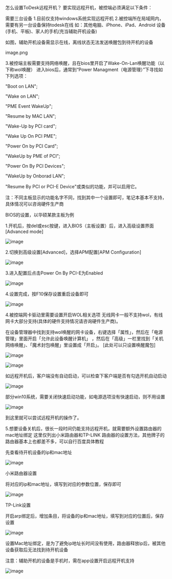 怎么设置ToDesk远程开机？
要实现远程开机，被控端必须满足以下条件：

需要三台设备
1.目前仅支持windows系统实现远程开机
2.被控端所在局域网内，需要有另一台设备保持todesk在线
如：其他电脑、iPhone、iPad、Android 设备(手机、平板)、家人的手机(充当辅助开机设备)

如图，辅助开机设备需显示在线，离线状态无法发送唤醒包到待开机的设备

image.png

3.被控端主板需要支持网络唤醒，且在bios里开启了Wake-On-Lan唤醒功能（以下称wol唤醒）
进入bios后，通常到“Power Managment（电源管理）”下寻找如下列选项：

"Boot on LAN";

"Wake on LAN";

"PME Event WakeUp";

"Resume by MAC LAN";

"Wake-Up by PCI card";

"Wake Up On PCI PME";

"Power On by PCI Card";

"WakeUp by PME of PCI";

"Power On By PCI Devices";

"WakeUp by Onborad LAN";

"Resume By PCI or PCI-E Device"或类似的功能，并可以启用它。

注：不同主板显示的功能名字不同，找到其中一个设置即可，笔记本基本不支持，具体情况可以咨询硬件生产商

BIOS的设置，以华硕某款主板为例

1.开机后，按del或esc按键，进入BIOS（主板设置）后，进入高级设置界面[Advanced mode]

![image](https://github.com/Seven-second-fish/Learn_Note/assets/87599074/8e757afe-a67d-4712-a232-bd59796ea594)


2.切换到高级设置[Advanced]，选择APM配置[APM Configuration]

![image](https://github.com/Seven-second-fish/Learn_Note/assets/87599074/0b809b98-e75f-4732-a83d-0cec44e73707)


3.进入配置后点击Power On By PCI-E为Enabled

![image](https://github.com/Seven-second-fish/Learn_Note/assets/87599074/e203e857-61e9-412c-9e0a-5479a0d09b26)


4.设置完成，按F10保存设置重启设备即可

![image](https://github.com/Seven-second-fish/Learn_Note/assets/87599074/8d666f4c-db70-4e53-a6f2-61fb0c88db03)


4.被控端网卡驱动里需要设置开启WOL相关选项
无线网卡一般不支持wol，有线网卡大部分支持(具体的硬件支持情况请咨询硬件生产商)。

在设备管理器中找到支持wol唤醒的网卡设备，右键选择「属性」，然后在「电源管理」里面开启「允许此设备唤醒计算机」
，然后在「高级」一栏里找到「关机网络唤醒」、「魔术封包唤醒」里设置成「开启」。
[此处可以只设置唤醒魔包]

![image](https://github.com/Seven-second-fish/Learn_Note/assets/87599074/e72f8a54-f1f9-43a0-bd50-33eecda2af24)


![image](https://github.com/Seven-second-fish/Learn_Note/assets/87599074/47d151dd-cc7d-498c-8ba0-a2956ab4fb93)


如远程开机后，客户端没有自动启动，可以检查下客户端是否有勾选开机自动启动

![image](https://github.com/Seven-second-fish/Learn_Note/assets/87599074/09c84be8-d638-4eb2-a144-aa29b9188f81)


部分win10系统，需要关闭快速启动功能，如电源选项没有快速启动，则不用设置

![image](https://github.com/Seven-second-fish/Learn_Note/assets/87599074/75619856-5570-488c-9f39-0961e238b841)


到这里就可以尝试远程开机的操作了。

5.想要设备关机后，很长一段时间仍能支持远程开机，就需要额外设置路由器的mac地址绑定
这里仅列出小米路由器和TP-LINK 路由器的设置方法，其他牌子的路由器基本上也都差不多，可以自行百度具体教程

先查看待开机设备的ip和mac地址

![image](https://github.com/Seven-second-fish/Learn_Note/assets/87599074/4a89e34d-2bd7-417d-84dd-d106b2fd35ef)


小米路由器设置

将对应的ip和mac地址，填写到对应的参数位置，保存即可

![image](https://github.com/Seven-second-fish/Learn_Note/assets/87599074/565aaa14-6c63-4d2d-97fa-7f43f4c3d62e)


TP-Link设置

开启arp绑定后，增加条目，将设备的ip和mac地址，填写到对应的位置后，保存设置

![image](https://github.com/Seven-second-fish/Learn_Note/assets/87599074/75e8a476-60f9-40ac-9631-ca84e5f69481)


设置Mac地址绑定，是为了避免ip地址长时间没有使用，路由器释放ip后，被其他设备获取后无法找到待开机设备

注意：辅助开机的设备是手机时，需在app设置开启远程开机支持

![image](https://github.com/Seven-second-fish/Learn_Note/assets/87599074/eedea717-2307-4736-8b42-346b97fee72e)

